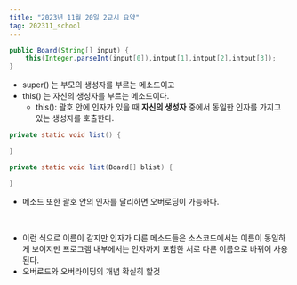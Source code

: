 ```yaml
---
title: "2023년 11월 20일 2교시 요약"
tag: 202311_school
---
```


```java
public Board(String[] input) {
    this(Integer.parseInt(input[0]),intput[1],intput[2],intput[3]);
}
```

- super() 는 부모의 생성자를 부르는 메소드이고
- this() 는 자신의 생성자를 부르는 메소드이다.
  - this(): 괄호 안에 인자가 있을 때 **자신의 생성자** 중에서 동일한 인자를 가지고 있는 생성자를 호출한다.

```java
private static void list() {

}

private static void list(Board[] blist) {

}
```
- 메소드 또한 괄호 안의 인자를 달리하면 오버로딩이 가능하다.

<br>

- 이런 식으로 이름이 같지만 인자가 다른 메소드들은 소스코드에서는 이름이 동일하게 보이지만 프로그램 내부에서는 인자까지 포함한 서로 다른 이름으로 바뀌어 사용된다.
- 오버로드와 오버라이딩의 개념 확실히 할것
